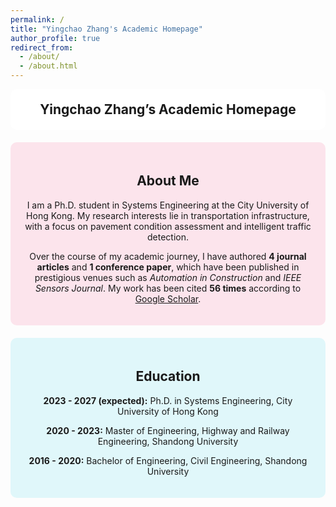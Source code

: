 ```yaml
---
permalink: /
title: "Yingchao Zhang's Academic Homepage"
author_profile: true
redirect_from: 
  - /about/
  - /about.html
---
```


<style>
    .header {
        background-color: white;
        padding: 20px;
        border-radius: 10px;
        margin-bottom: 20px;
        text-align: center;
        font-size: 1.5em;
        font-weight: bold;
    }
    .section {
        padding: 20px;
        border-radius: 10px;
        margin-bottom: 20px;
        text-align: center;
    }
    .section:nth-child(odd) {
        background-color: #e0f7fa;
    }
    .section:nth-child(even) {
        background-color: #fce4ec;
    }
</style>

<div class="header">
    Yingchao Zhang’s Academic Homepage
</div>

<div class="section">
    <h2>About Me</h2>
    <p>I am a Ph.D. student in Systems Engineering at the City University of Hong Kong. My research interests lie in transportation infrastructure, with a focus on pavement condition assessment and intelligent traffic detection.</p>
    <p>Over the course of my academic journey, I have authored <strong>4 journal articles</strong> and <strong>1 conference paper</strong>, which have been published in prestigious venues such as <em>Automation in Construction</em> and <em>IEEE Sensors Journal</em>. My work has been cited <strong>56 times</strong> according to <a href="https://scholar.google.com">Google Scholar</a>.</p>
</div>

<div class="section">
    <h2>Education</h2>
    <p><strong>2023 - 2027 (expected):</strong> Ph.D. in Systems Engineering, City University of Hong Kong</p>
    <p><strong>2020 - 2023:</strong> Master of Engineering, Highway and Railway Engineering, Shandong University</p>
    <p><strong>2016 - 2020:</strong> Bachelor of Engineering, Civil Engineering, Shandong University</p>
</div>
